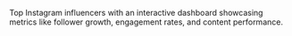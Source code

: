 Top Instagram influencers with an interactive dashboard showcasing metrics like follower growth, engagement rates, and content performance.
